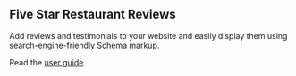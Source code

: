 ## <a name="order-tracking"></a> Five Star Restaurant Reviews

Add reviews and testimonials to your website and easily display them using search-engine-friendly Schema markup.

Read the [user guide](/plugins/order-tracking).
